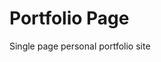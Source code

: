 # Portfolio Page
Single page personal portfolio site 


<!--- [Version 1](https://AynsleyLongridge.github.io/personal-portfolio/version-1.html) -----> 
